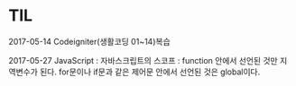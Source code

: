 # TIL
2017-05-14 Codeigniter(생활코딩 01~14)복습

2017-05-27 JavaScript : 자바스크립트의 스코프 : function 안에서 선언된 것만 지역변수가 된다. for문이나 if문과 같은 제어문 안에서 선언된 것은 global이다.
